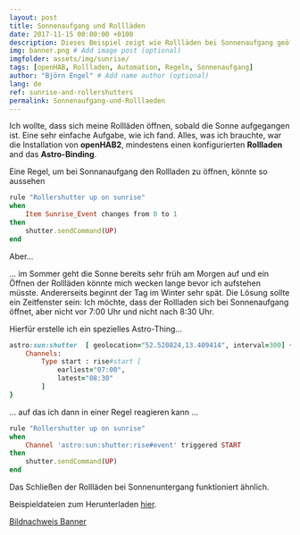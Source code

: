 ```yaml
---
layout: post
title: Sonnenaufgang und Rollläden
date: 2017-11-15 00:00:00 +0100
description: Dieses Beispiel zeigt wie Rollläden bei Sonnenaufgang geöffnet werden können. # Add post description (optional)
img: banner.png # Add image post (optional)
imgfolder: assets/img/sunrise/
tags: [openHAB, Rollladen, Automation, Regeln, Sonnenaufgang]
author: "Björn Engel" # Add name author (optional)
lang: de
ref: sunrise-and-rollershutters
permalink: Sonnenaufgang-und-Rolllaeden
---
```

Ich wollte, dass sich meine Rollläden öffnen, sobald die Sonne aufgegangen ist. Eine sehr einfache Aufgabe, wie ich fand. Alles, was ich brauchte, war die Installation von **openHAB2**, mindestens einen konfigurierten **Rollladen** and das **Astro-Binding**.

Eine Regel, um bei Sonnanaufgang den Rollladen zu öffnen, könnte so aussehen 

~~~ ruby
rule "Rollershutter up on sunrise"
when 
	Item Sunrise_Event changes from 0 to 1
then
	shutter.sendCommand(UP)
end
~~~

Aber...

... im Sommer geht die Sonne bereits sehr früh am Morgen auf und ein Öffnen der Rollläden könnte mich wecken lange bevor ich aufstehen müsste. Andererseits beginnt der Tag im Winter sehr spät. Die Lösung sollte ein Zeitfenster sein: Ich möchte, dass der Rollladen sich bei Sonnenaufgang öffnet, aber nicht vor 7:00 Uhr und nicht nach 8:30 Uhr.

Hierfür erstelle ich ein spezielles Astro-Thing...
  
~~~ ruby
astro:sun:shutter  [ geolocation="52.520824,13.409414", interval=300] {
    Channels:
        Type start : rise#start [
            earliest="07:00",
            latest="08:30"
        ]
}
~~~

... auf das ich dann in einer Regel reagieren kann ...

~~~ ruby
rule "Rollershutter up on sunrise"
when
	Channel 'astro:sun:shutter:rise#event' triggered START
then
	shutter.sendCommand(UP)
end
~~~

Das Schließen der Rollläden bei Sonnenuntergang funktioniert ähnlich.

Beispieldateien zum Herunterladen [hier][download-sunrise-example].

[Bildnachweis Banner][piccredit]

[download-sunrise-example]: https://minhaskamal.github.io/DownGit/#/home?url=https://github.com/justcoke/smarthome-examples/trunk/master/RollershutterUpOnSunrise
[piccredit]: https://pixabay.com/de/sonnenaufgang-see-wasser-182302/
